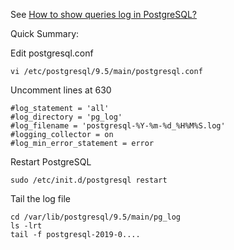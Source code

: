 See [How to show queries log in PostgreSQL?](https://tableplus.io/blog/2018/10/how-to-show-queries-log-in-postgresql.html)

Quick Summary:

Edit postgresql.conf

```
vi /etc/postgresql/9.5/main/postgresql.conf
```

Uncomment lines at 630

```
#log_statement = 'all'
#log_directory = 'pg_log'
#log_filename = 'postgresql-%Y-%m-%d_%H%M%S.log'
#logging_collector = on
#log_min_error_statement = error
```

Restart PostgreSQL

```
sudo /etc/init.d/postgresql restart
```

Tail the log file

```
cd /var/lib/postgresql/9.5/main/pg_log
ls -lrt
tail -f postgresql-2019-0....
```


